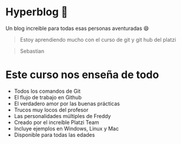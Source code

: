 # Hyperblog 🦅
Un blog increible para todas esas personas aventuradas  😄

>Estoy aprendiendo mucho con el curso de git y git hub del platzi

>Sebastian

# Este curso nos enseña de todo
* Todos los comandos de Git
* El flujo de trabajo en Github
* El verdadero amor por las buenas prácticas
* Trucos muy locos del profesor
* Las personalidades múltiples de Freddy
* Creado por el increíble Platzi Team
* Incluye ejemplos en Windows, Linux y Mac
* Disponible para todas las edades